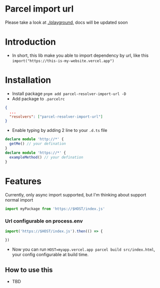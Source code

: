 # Parcel import url

Please take a look at [./playground](./playground), docs will be updated soon

# Introduction
- In short, this lib make you able to import dependency by url, like this `import("https://this-is-my-website.vercel.app")`

# Installation
- Install package `pnpm add parcel-resolver-import-url -D`
- Add package to `.parcelrc`
```json
{
  ...
  "resolvers": ["parcel-resolver-import-url"]
}

```

- Enable typing by adding 2 line to your `.d.ts` file
```typescript
declare module 'http://*' {
  getMe() // your defination
}
declare module 'https://*' {
  exampleMethod() // your defination
}
```

# Features
Currently, only async import supported, but I'm thinking about support normal import
```typescript
import myPackage from 'https://$HOST/index.js'
```

### Url configurable on process.env
```typescript
import('https://$HOST/index.js').then(() => {
  
})
```
- Now you can run `HOST=myapp.vercel.app parcel build src/index.html`, your config configurable at build time.

## How to use this
- TBD
